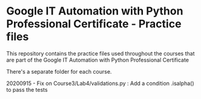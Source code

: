 # Google IT Automation with Python Professional Certificate - Practice files

This repository contains the practice files used throughout the courses that are
part of the Google IT Automation with Python Professional Certificate

There's a separate folder for each course.

20200915 - Fix on Course3/Lab4/validations.py : Add a condition .isalpha() to pass the tests
